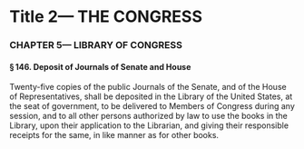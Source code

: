 
# Title 2— THE CONGRESS
### CHAPTER 5— LIBRARY OF CONGRESS
#### § 146. Deposit of Journals of Senate and House

Twenty-five copies of the public Journals of the Senate, and of the House of Representatives, shall be deposited in the Library of the United States, at the seat of government, to be delivered to Members of Congress during any session, and to all other persons authorized by law to use the books in the Library, upon their application to the Librarian, and giving their responsible receipts for the same, in like manner as for other books.
